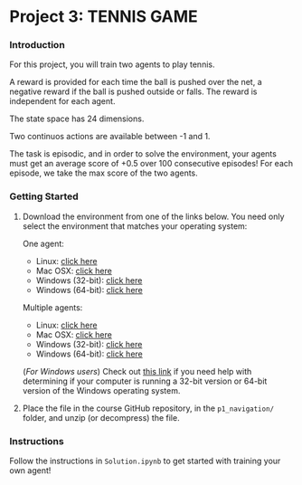# Project 3: TENNIS GAME

### Introduction

For this project, you will train two agents to play tennis.  


A reward is provided for each time the ball is pushed over the net, a negative reward if the ball is pushed outside or falls. 
The reward is independent for each agent.

The state space has 24 dimensions.

Two continuos actions are available between -1 and 1.

The task is episodic, and in order to solve the environment, your agents must get an average score of +0.5 over 100 consecutive episodes! For each episode, we take the max score of the two agents.



### Getting Started

1. Download the environment from one of the links below.  You need only select the environment that matches your operating system:
   
   One agent:
    - Linux: [click here](https://s3-us-west-1.amazonaws.com/udacity-drlnd/P2/Reacher/one_agent/Reacher_Linux.zip)
    - Mac OSX: [click here](https://s3-us-west-1.amazonaws.com/udacity-drlnd/P2/Reacher/one_agent/Reacher.app.zip)
    - Windows (32-bit): [click here](https://s3-us-west-1.amazonaws.com/udacity-drlnd/P2/Reacher/one_agent/Reacher_Windows_x86.zip)
    - Windows (64-bit): [click here](https://s3-us-west-1.amazonaws.com/udacity-drlnd/P2/Reacher/one_agent/Reacher_Windows_x86_64.zip)
    
    Multiple agents:
    - Linux: [click here](https://s3-us-west-1.amazonaws.com/udacity-drlnd/P2/Reacher/Reacher_Linux.zip)
    - Mac OSX: [click here](https://s3-us-west-1.amazonaws.com/udacity-drlnd/P2/Reacher/Reacher.app.zip)
    - Windows (32-bit): [click here](https://s3-us-west-1.amazonaws.com/udacity-drlnd/P2/Reacher/Reacher_Windows_x86.zip)
    - Windows (64-bit): [click here](https://s3-us-west-1.amazonaws.com/udacity-drlnd/P2/Reacher/Reacher_Windows_x86_64.zip)


    (_For Windows users_) Check out [this link](https://support.microsoft.com/en-us/help/827218/how-to-determine-whether-a-computer-is-running-a-32-bit-version-or-64) if you need help with determining if your computer is running a 32-bit version or 64-bit version of the Windows operating system.

1. Place the file in the course GitHub repository, in the `p1_navigation/` folder, and unzip (or decompress) the file. 

### Instructions

Follow the instructions in `Solution.ipynb` to get started with training your own agent!
